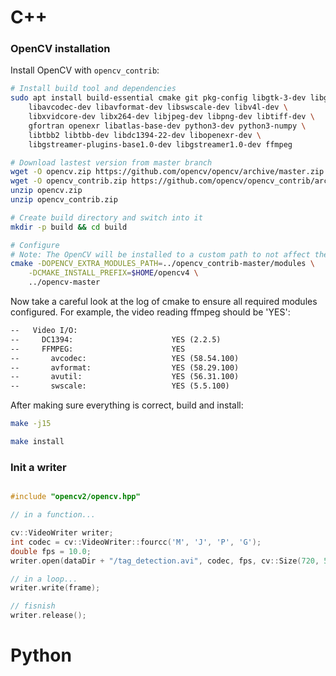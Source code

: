 # C++

### OpenCV installation
Install OpenCV with `opencv_contrib`:
```bash
# Install build tool and dependencies
sudo apt install build-essential cmake git pkg-config libgtk-3-dev libgtk2.0-dev \
    libavcodec-dev libavformat-dev libswscale-dev libv4l-dev \
    libxvidcore-dev libx264-dev libjpeg-dev libpng-dev libtiff-dev \
    gfortran openexr libatlas-base-dev python3-dev python3-numpy \
    libtbb2 libtbb-dev libdc1394-22-dev libopenexr-dev \
    libgstreamer-plugins-base1.0-dev libgstreamer1.0-dev ffmpeg

# Download lastest version from master branch
wget -O opencv.zip https://github.com/opencv/opencv/archive/master.zip
wget -O opencv_contrib.zip https://github.com/opencv/opencv_contrib/archive/master.zip
unzip opencv.zip
unzip opencv_contrib.zip

# Create build directory and switch into it
mkdir -p build && cd build

# Configure
# Note: The OpenCV will be installed to a custom path to not affect the system
cmake -DOPENCV_EXTRA_MODULES_PATH=../opencv_contrib-master/modules \
    -DCMAKE_INSTALL_PREFIX=$HOME/opencv4 \
    ../opencv-master
```

Now take a careful look at the log of cmake to ensure all required modules configured. For example, the video reading ffmpeg should be 'YES':
```txt
--   Video I/O:
--     DC1394:                      YES (2.2.5)
--     FFMPEG:                      YES
--       avcodec:                   YES (58.54.100)
--       avformat:                  YES (58.29.100)
--       avutil:                    YES (56.31.100)
--       swscale:                   YES (5.5.100)
```

After making sure everything is correct, build and install:

```bash
make -j15

make install
```


### Init a writer
```cpp

#include "opencv2/opencv.hpp"

// in a function...

cv::VideoWriter writer;
int codec = cv::VideoWriter::fourcc('M', 'J', 'P', 'G');
double fps = 10.0;
writer.open(dataDir + "/tag_detection.avi", codec, fps, cv::Size(720, 540), true);

// in a loop...
writer.write(frame);

// fisnish
writer.release();
```


# Python
